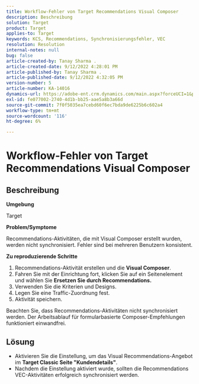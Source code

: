 ```yaml
---
title: Workflow-Fehler von Target Recommendations Visual Composer
description: Beschreibung
solution: Target
product: Target
applies-to: Target
keywords: KCS, Recommendations, Synchronisierungsfehler, VEC
resolution: Resolution
internal-notes: null
bug: false
article-created-by: Tanay Sharma .
article-created-date: 9/12/2022 4:28:01 PM
article-published-by: Tanay Sharma .
article-published-date: 9/12/2022 4:32:05 PM
version-number: 5
article-number: KA-14016
dynamics-url: https://adobe-ent.crm.dynamics.com/main.aspx?forceUCI=1&pagetype=entityrecord&etn=knowledgearticle&id=4bbfbbd8-b732-ed11-9db1-002248086735
exl-id: fe077002-2740-4d1b-bb25-aae5a8b3a66d
source-git-commit: 7f0f5035ea7cebd60f6ec7bda9de6225b6c602a4
workflow-type: tm+mt
source-wordcount: '116'
ht-degree: 6%

---
```


# Workflow-Fehler von Target Recommendations Visual Composer

## Beschreibung


<b>Umgebung</b>

Target



<b>Problem/Symptome</b>

Recommendations-Aktivitäten, die mit Visual Composer erstellt wurden, werden nicht synchronisiert. Fehler sind bei mehreren Benutzern konsistent.

<b>Zu reproduzierende Schritte</b>

1. Recommendations-Aktivität erstellen und die <b>Visual Composer</b>.
2. Fahren Sie mit der Einrichtung fort, klicken Sie auf ein Seitenelement und wählen Sie <b>Ersetzen Sie durch Recommendations.</b>
3. Verwenden Sie die Kriterien und Designs.
4. Legen Sie eine Traffic-Zuordnung fest.
5. Aktivität speichern.




Beachten Sie, dass Recommendations-Aktivitäten nicht synchronisiert werden. Der Arbeitsablauf für formularbasierte Composer-Empfehlungen funktioniert einwandfrei.


## Lösung


- Aktivieren Sie die Einstellung, um das Visual Recommendations-Angebot im <b>Target Classic </b> <b>Seite &quot;Kundendetails&quot;</b>.
- Nachdem die Einstellung aktiviert wurde, sollten die Recommendations VEC-Aktivitäten erfolgreich synchronisiert werden.
